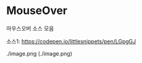 # MouseOver
마우스오버 소스 모음 

소스1:
https://codepen.io/littlesnippets/pen/LGpgGJ

./image.png
(./image.png)
